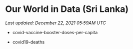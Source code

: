 # Our World in Data (Sri Lanka)

*Last updated: December 22, 2021 05:59AM UTC*

* covid-vaccine-booster-doses-per-capita

* covid19-deaths